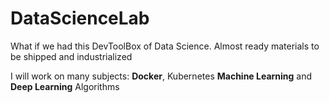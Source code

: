# DataScienceLab
What if we had this DevToolBox of Data Science.
Almost ready materials to be shipped and industrialized 

I will work on many subjects:
**Docker**, Kubernetes
**Machine Learning**  and **Deep Learning** Algorithms
